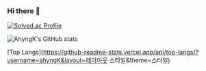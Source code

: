 ### Hi there 👋

[![Solved.ac Profile](http://mazassumnida.wtf/api/v2/generate_badge?boj=백준아이디)](https://solved.ac/jaywing970@gmail.com/)

![AhyngK's GitHub stats](https://github-readme-stats.vercel.app/api?username=ahyngK&show_icons=true&theme=onedark)

[Top Langs](https://github-readme-stats.vercel.app/api/top-langs/?username=ahyngK&layout=레이아웃 스타일&theme=스타일)

